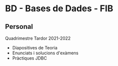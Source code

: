 # BD - Bases de Dades - FIB
## Personal

Quadrimestre Tardor 2021-2022
- Diapositives de Teoria
- Enunciats i solucions d'exàmens
- Pràctiques JDBC
